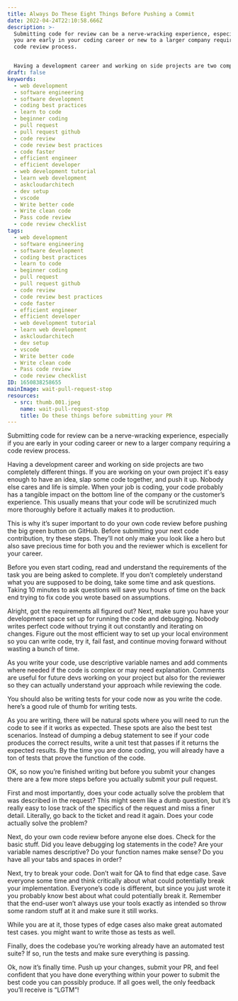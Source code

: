 ```yaml
---
title: Always Do These Eight Things Before Pushing a Commit
date: 2022-04-24T22:10:58.666Z
description: >-
  Submitting code for review can be a nerve-wracking experience, especially if
  you are early in your coding career or new to a larger company requiring a
  code review process. 


  Having a development career and working on side projects are two completely different things. If you are working on your own project it's easy enough to have an idea, slap some code together, and push it up. Nobody else cares and life is simple. When your job is coding, your code probably has a tangible impact on the bottom line of the company or the customer’s experience. This usually means that your code will be scrutinized much more thoroughly before it actually makes it to production.
draft: false
keywords:
  - web development
  - software engineering
  - software development
  - coding best practices
  - learn to code
  - beginner coding
  - pull request
  - pull request github
  - code review
  - code review best practices
  - code faster
  - efficient engineer
  - efficient developer
  - web development tutorial
  - learn web development
  - askcloudarchitech
  - dev setup
  - vscode
  - Write better code
  - Write clean code
  - Pass code review
  - code review checklist
tags:
  - web development
  - software engineering
  - software development
  - coding best practices
  - learn to code
  - beginner coding
  - pull request
  - pull request github
  - code review
  - code review best practices
  - code faster
  - efficient engineer
  - efficient developer
  - web development tutorial
  - learn web development
  - askcloudarchitech
  - dev setup
  - vscode
  - Write better code
  - Write clean code
  - Pass code review
  - code review checklist
ID: 1650838258655
mainImage: wait-pull-request-stop
resources:
  - src: thumb.001.jpeg
    name: wait-pull-request-stop
    title: Do these things before submitting your PR
---
```

Submitting code for review can be a nerve-wracking experience, especially if you are early in your coding career or new to a larger company requiring a code review process. 

Having a development career and working on side projects are two completely different things. If you are working on your own project it's easy enough to have an idea, slap some code together, and push it up. Nobody else cares and life is simple. When your job is coding, your code probably has a tangible impact on the bottom line of the company or the customer’s experience. This usually means that your code will be scrutinized much more thoroughly before it actually makes it to production. 

This is why it’s super important to do your own code review before pushing the big green button on GitHub. Before submitting your next code contribution, try these steps. They’ll not only make you look like a hero but also save precious time for both you and the reviewer which is excellent for your career.

Before you even start coding, read and understand the requirements of the task you are being asked to complete. If you don’t completely understand what you are supposed to be doing, take some time and ask questions. Taking 10 minutes to ask questions will save you hours of time on the back end trying to fix code you wrote based on assumptions. 

Alright, got the requirements all figured out? Next, make sure you have your development space set up for running the code and debugging. Nobody writes perfect code without trying it out constantly and iterating on changes. Figure out the most efficient way to set up your local environment so you can write code, try it, fail fast, and continue moving forward without wasting a bunch of time. 

As you write your code, use descriptive variable names and add comments where needed if the code is complex or may need explanation. Comments are useful for future devs working on your project but also for the reviewer so they can actually understand your approach while reviewing the code. 

You should also be writing tests for your code now as you write the code. here’s a good rule of thumb for writing tests. 

As you are writing, there will be natural spots where you will need to run the code to see if it works as expected. These spots are also the best test scenarios. Instead of dumping a debug statement to see if your code produces the correct results, write a unit test that passes if it returns the expected results. By the time you are done coding, you will already have a ton of tests that prove the function of the code. 

OK, so now you’re finished writing but before you submit your changes there are a few more steps before you actually submit your pull request.

First and most importantly, does your code actually solve the problem that was described in the request? This might seem like a dumb question, but it’s really easy to lose track of the specifics of the request and miss a finer detail. Literally, go back to the ticket and read it again. Does your code actually solve the problem?

Next, do your own code review before anyone else does. Check for the basic stuff. Did you leave debugging log statements in the code? Are your variable names descriptive? Do your function names make sense? Do you have all your tabs and spaces in order? 

Next, try to break your code. Don’t wait for QA to find that edge case. Save everyone some time and think critically about what could potentially break your implementation. Everyone’s code is different, but since you just wrote it you probably know best about what could potentially break it. Remember that the end-user won’t always use your tools exactly as intended so throw some random stuff at it and make sure it still works. 

While you are at it, those types of edge cases also make great automated test cases. you might want to write those as tests as well. 

Finally, does the codebase you’re working already have an automated test suite? If so, run the tests and make sure everything is passing. 

Ok, now it’s finally time. Push up your changes, submit your PR, and feel confident that you have done everything within your power to submit the best code you can possibly produce. If all goes well, the only feedback you’ll receive is “LGTM”!